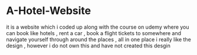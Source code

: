 # A-Hotel-Website
it is a website which i coded up along with the course on udemy 
where you can book like hotels , rent a car , book a flight tickets to somewhere and navigate yourself through around the places , all in one place 
i really like the design , however i do not own this and have not created this desgin 
